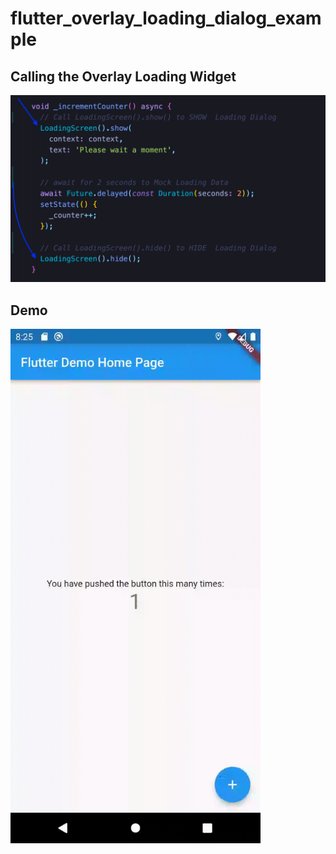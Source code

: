 # flutter_overlay_loading_dialog_example


## Calling the Overlay Loading Widget
<img src="https://github.com/JaveedIshaq/flutter_overlay_loading_dialog_example/blob/main/screenshot-code.png?raw=true">

## Demo
<img src="https://github.com/JaveedIshaq/flutter_overlay_loading_dialog_example/blob/main/overlay-loader.gif?raw=true" width="400">


